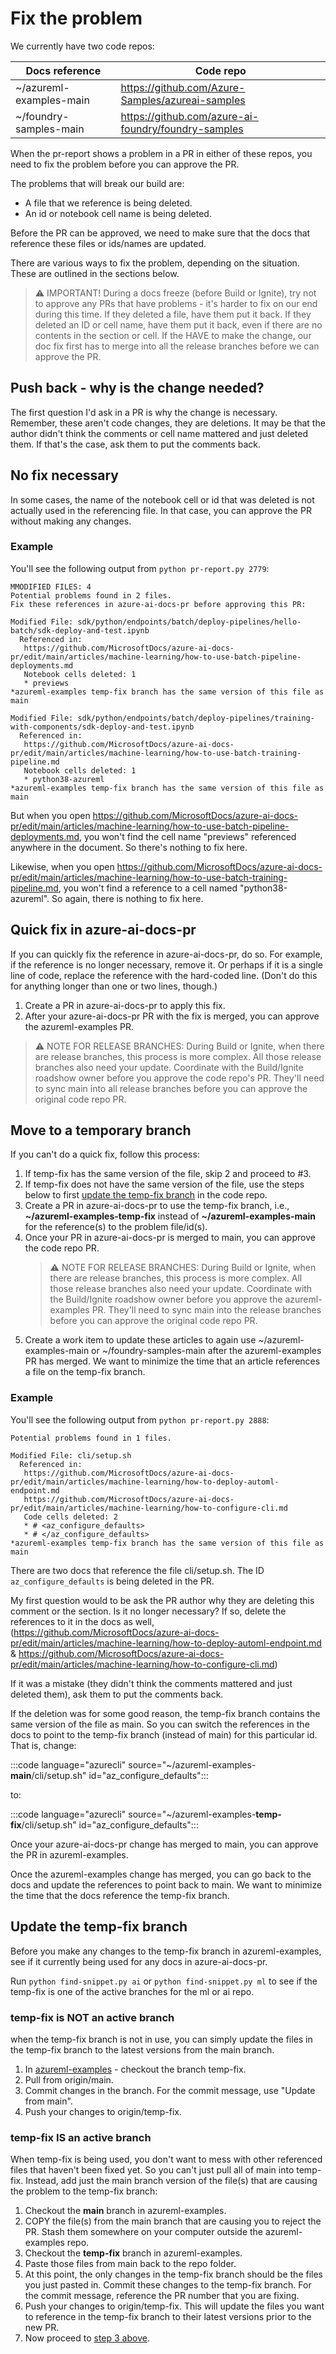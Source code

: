 # Fix the problem 

We currently have two code repos:

| Docs reference | Code repo |
| ---------------|-----------|
| ~/azureml-examples-main | https://github.com/Azure-Samples/azureai-samples |
| ~/foundry-samples-main | https://github.com/azure-ai-foundry/foundry-samples |

When the pr-report shows a problem in a PR in either of these repos, you need to fix the problem before you can approve the PR.

The problems that will break our build are:

* A file that we reference is being deleted.
* An id or notebook cell name is being deleted.

Before the PR can be approved, we need to make sure that the docs that reference these files or ids/names are updated.  

There are various ways to fix the problem, depending on the situation.  These are outlined in the sections below.

> ⚠️ IMPORTANT! During a docs freeze (before Build or Ignite), try not to approve any PRs that have problems - it's harder to fix on our end during this time.  If they deleted a file, have them put it back.  If they deleted an ID or cell name, have them put it back, even if there are no contents in the section or cell.
> If the HAVE to make the change, our doc fix first has to merge into all the release branches before we can approve the PR.
> 

## Push back - why is the change needed?

The first question I'd ask in a PR is why the change is necessary.  Remember, these aren't code changes, they are deletions.  It may be that the author didn't think the comments or cell name mattered and just deleted them.  If that's the case, ask them to put the comments back.  

## No fix necessary

In some cases, the name of the notebook cell or id that was deleted is not actually used in the referencing file.  In that case, you can approve the PR without making any changes.  

### Example

You'll see the following output from `python pr-report.py 2779`:

```
MMODIFIED FILES: 4
Potential problems found in 2 files.
Fix these references in azure-ai-docs-pr before approving this PR:

Modified File: sdk/python/endpoints/batch/deploy-pipelines/hello-batch/sdk-deploy-and-test.ipynb
  Referenced in:
   https://github.com/MicrosoftDocs/azure-ai-docs-pr/edit/main/articles/machine-learning/how-to-use-batch-pipeline-deployments.md
   Notebook cells deleted: 1
   * previews
*azureml-examples temp-fix branch has the same version of this file as main

Modified File: sdk/python/endpoints/batch/deploy-pipelines/training-with-components/sdk-deploy-and-test.ipynb
  Referenced in:
   https://github.com/MicrosoftDocs/azure-ai-docs-pr/edit/main/articles/machine-learning/how-to-use-batch-training-pipeline.md
   Notebook cells deleted: 1
   * python38-azureml
*azureml-examples temp-fix branch has the same version of this file as main
```

But when you open https://github.com/MicrosoftDocs/azure-ai-docs-pr/edit/main/articles/machine-learning/how-to-use-batch-pipeline-deployments.md, you won't find the cell name "previews" referenced anywhere in the document. So there's nothing to fix here.

Likewise, when you open https://github.com/MicrosoftDocs/azure-ai-docs-pr/edit/main/articles/machine-learning/how-to-use-batch-training-pipeline.md, you won't find a reference to a cell named "python38-azureml".  So again, there is nothing to fix here.

## Quick fix in azure-ai-docs-pr

If you can quickly fix the reference in azure-ai-docs-pr, do so.  For example, if the reference is no longer necessary, remove it.  Or perhaps if it is a single line of code, replace the reference with the hard-coded line.  (Don't do this for anything longer than one or two lines, though.)

1. Create a PR in azure-ai-docs-pr to apply this fix.  
2. After your azure-ai-docs-pr PR with the fix is merged, you can approve the azureml-examples PR.

> ⚠️ NOTE FOR RELEASE BRANCHES: During Build or Ignite, when there are release branches, this process is more complex. All those release branches also need your update.  Coordinate with the Build/Ignite roadshow owner before you approve the code repo's PR.  They'll need to sync main into all release branches before you can approve the original code repo PR.

## Move to a temporary branch

If you can't do a quick fix, follow this process:

1. If temp-fix has the same version of the file, skip 2 and proceed to #3.
1. If temp-fix does not have the same version of the file, use the steps below to first [update the temp-fix branch](#temp-fix) in the code repo.
1. <a name="three"></a> Create a PR in azure-ai-docs-pr to use the temp-fix branch, i.e., **~/azureml-examples-temp-fix** instead of **~/azureml-examples-main** for the reference(s) to the problem file/id(s).
1. Once your PR in azure-ai-docs-pr is merged to main, you can approve the code repo PR.
   > ⚠️ NOTE FOR RELEASE BRANCHES: During Build or Ignite, when there are release branches, this process is more complex. All those release branches also need your update.  Coordinate with the Build/Ignite roadshow owner before you approve the azureml-examples PR.  They'll need to sync main into the release branches before you can approve the original code repo PR.
1. Create a work item to update these articles to again use ~/azureml-examples-main or ~/foundry-samples-main after the azureml-examples PR has merged.  We want to minimize the time that an article references a file on the temp-fix branch.

### Example

You'll see the following output from `python pr-report.py 2888`:

```
Potential problems found in 1 files.

Modified File: cli/setup.sh
  Referenced in:
   https://github.com/MicrosoftDocs/azure-ai-docs-pr/edit/main/articles/machine-learning/how-to-deploy-automl-endpoint.md
   https://github.com/MicrosoftDocs/azure-ai-docs-pr/edit/main/articles/machine-learning/how-to-configure-cli.md
   Code cells deleted: 2
   * # <az_configure_defaults>
   * # </az_configure_defaults>
*azureml-examples temp-fix branch has the same version of this file as main
```

There are two docs that reference the file cli/setup.sh.  The ID `az_configure_defaults` is being deleted in the PR.

My first question would to be ask the PR author why they are deleting this comment or the section.  Is it no longer necessary?  If so, delete the references to it in the docs as well, (https://github.com/MicrosoftDocs/azure-ai-docs-pr/edit/main/articles/machine-learning/how-to-deploy-automl-endpoint.md & 
   https://github.com/MicrosoftDocs/azure-ai-docs-pr/edit/main/articles/machine-learning/how-to-configure-cli.md)

If it was a mistake (they didn't think the comments mattered and just deleted them), ask them to put the comments back.

If the deletion was for some good reason, the temp-fix branch contains the same version of the file as main.  So you can switch the references in the docs to point to the temp-fix branch (instead of main) for this particular id.  That is, change:

:::code language="azurecli" source="~/azureml-examples-**main**/cli/setup.sh" id="az_configure_defaults":::

to:

:::code language="azurecli" source="~/azureml-examples-**temp-fix**/cli/setup.sh" id="az_configure_defaults":::

Once your azure-ai-docs-pr change has merged to main, you can approve the PR in azureml-examples.  

Once the azureml-examples change has merged, you can go back to the docs and update the references to point back to main.  We want to minimize the time that the docs reference the temp-fix branch.

## <a name="temp-fix"></a> Update the temp-fix branch

Before you make any changes to the temp-fix branch in azureml-examples, see if it currently being used for any docs in azure-ai-docs-pr.

Run `python find-snippet.py ai` or `python find-snippet.py ml` to see if the temp-fix is one of the active branches for the ml or ai repo. 

### temp-fix is NOT an active branch
    
when the temp-fix branch is not in use, you can simply update the files in the temp-fix branch to the latest versions from the main branch.

1. In [azureml-examples](https://github.com/Azure/azureml-examples) - checkout the branch temp-fix.
1. Pull from origin/main.  
1. Commit changes in the branch.  For the commit message, use "Update from main".
1. Push your changes to origin/temp-fix.

### temp-fix IS an active branch

When temp-fix is being used, you don't want to mess with other referenced files that haven't been fixed yet. So you can't just pull all of main into temp-fix. Instead, add just the main branch version of the file(s) that are causing the problem to the temp-fix branch:
    
1. Checkout the **main** branch in azureml-examples.
1. COPY the file(s) from the main branch that are causing you to reject the PR. Stash them somewhere on your computer outside the azureml-examples repo.
1. Checkout the **temp-fix** branch in azureml-examples.
1. Paste those files from main back to the repo folder.  
1. At this point, the only changes in the temp-fix branch should be the files you just pasted in. Commit these changes to the temp-fix branch. For the commit message, reference the PR number that you are fixing.
1. Push your changes to origin/temp-fix. This will update the files you want to reference in the temp-fix branch to their latest versions prior to the new PR.
1. Now proceed to [step 3 above](#three).

